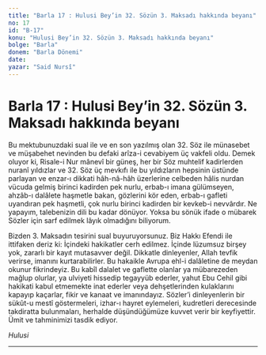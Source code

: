 ```yaml
---
title: "Barla 17 : Hulusi Bey’in 32. Sözün 3. Maksadı hakkında beyanı"
no: 17
id: "B-17"
konu: "Hulusi Bey’in 32. Sözün 3. Maksadı hakkında beyanı"
bolge: "Barla"
donem: "Barla Dönemi"
date: 
yazar: "Said Nursî"
---
```


# Barla 17 : Hulusi Bey’in 32. Sözün 3. Maksadı hakkında beyanı

Bu mektubunuzdaki sual ile ve en son yazılmış olan 32. Söz ile münasebet ve müşabehet nevinden bu defaki arîza-i cevabiyem üç vakfeli oldu. Demek oluyor ki, Risale-i Nur mânevî bir güneş, her bir Söz muhtelif kadirlerden nuranî yıldızlar ve 32. Söz üç mevkıfı ile bu yıldızların hepsinin üstünde parlayan ve enzar-ı dikkati hâh-nâ-hâh üzerlerine celbeden hâlis nurdan vücuda gelmiş birinci kadirden pek nurlu, erbab-ı imana gülümseyen, ahzâb-ı dalâlete haşmetle bakan, gözlerini kör eden, erbab-ı gafleti uyandıran pek haşmetli, çok nurlu birinci kadirden bir kevkeb-i nevvârdır. Ne yapayım, talebenizin dili bu kadar dönüyor. Yoksa bu sönük ifade o mübarek Sözler için sarf edilmek lâyık olmadığını biliyorum.

Bizden 3. Maksadın tesirini sual buyuruyorsunuz. Biz Hakkı Efendi ile ittifaken deriz ki: İçindeki hakikatler cerh edilmez. İçinde lüzumsuz birşey yok, zararlı bir kayıt mutasavver değil. Dikkatle dinleyenler, Allah tevfik verirse, imanını kurtarabilirler. Bu hakaikle Avrupa ehl-i dalâletine de meydan okunur fikrindeyiz. Bu kabîl dalalet ve gaflette olanlar ya mübarezeden mağlup olurlar, ya ulviyeti hissedip tegayyüb ederler, yahut Ebu Cehil gibi hakikati kabul etmemekte inat ederler veya dehşetlerinden kulaklarını kapayıp kaçarlar, fikir ve kanaat ve imanındayız. Sözler’i dinleyenlerin bir sükût-u mestî göstermeleri, izhar-ı hayret eylemeleri, kudretleri derecesinde takdiratta bulunmaları, herhalde düşündüğümüze kuvvet verir bir keyfiyettir. Ümit ve tahminimizi tasdik ediyor.

*Hulusi*

***
